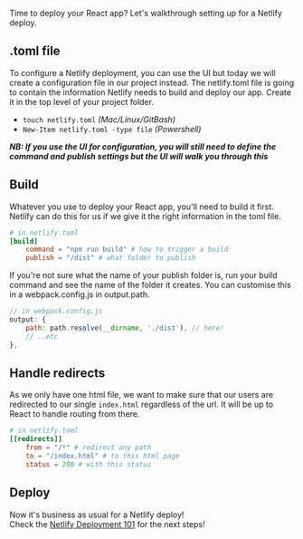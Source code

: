 Time to deploy your React app? Let's walkthrough setting up for a Netlify deploy.

## .toml file
To configure a Netlify deployment, you can use the UI but today we will create a configuration file in our project instead. The netlify.toml file is going to contain the information Netlify needs to build and deploy our app. Create it in the top level of your project folder. 
- `touch netlify.toml` _(Mac/Linux/GitBash)_
- `New-Item netlify.toml -type file` _(Powershell)_

***NB: If you use the UI for configuration, you will still need to define the command and publish settings but the UI will walk you through this***

## Build
Whatever you use to deploy your React app, you'll need to build it first. Netlify can do this for us if we give it the right information in the toml file.
```toml
# in netlify.toml
[build]
    command = "npm run build" # how to trigger a build
    publish = "/dist" # what folder to publish 
```
If you're not sure what the name of your publish folder is, run your build command and see the name of the folder it creates. You can customise this in a webpack.config.js in output.path.
```js
// in webpack.config.js
output: { 
    path: path.resolve(__dirname, './dist'), // here!
    // ..etc
},
```

## Handle redirects
As we only have one html file, we want to make sure that our users are redirected to our single `index.html` regardless of the url. It will be up to React to handle routing from there.
```toml
# in netlify.toml
[[redirects]]
    from = "/*" # redirect any path
    to = "/index.html" # to this html page
    status = 200 # with this status
```

## Deploy
Now it's business as usual for a Netlify deploy! \
Check the [Netlify Deployment 101](https://github.com/getfutureproof/fp_guides_wiki/wiki/Deploy-101) for the next steps!
